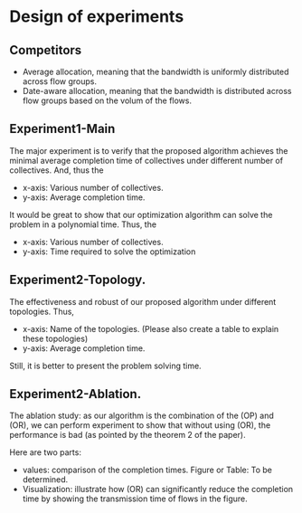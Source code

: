 # Design of experiments 

## Competitors

- Average allocation, meaning that the bandwidth is uniformly distributed across flow groups.
- Date-aware allocation, meaning that the bandwidth is distributed across flow groups based on the volum of the flows.

## Experiment1-Main

The major experiment is to verify that the proposed algorithm achieves the minimal average completion time of collectives under different number of collectives. And, thus the 
- x-axis: Various number of collectives.
- y-axis: Average completion time.


It would be great to show that our optimization algorithm can solve the problem in a polynomial time. Thus, the 
- x-axis: Various number of collectives.
- y-axis: Time required to solve the optimization

## Experiment2-Topology.
 
The effectiveness and robust of our proposed algorithm under different topologies. Thus,

- x-axis: Name of the topologies. (Please also create a table to explain these topologies)
- y-axis: Average completion time.

Still, it is better to present the problem solving time.



## Experiment2-Ablation.

The ablation study: as our algorithm is the combination of the (OP) and (OR), we can perform experiment to show that without using (OR), the performance is bad (as pointed by the theorem 2 of the paper).

Here are two parts:
- values: comparison of the completion times. Figure or Table: To be determined.
- Visualization: illustrate how (OR) can significantly reduce the completion time by showing the transmission time of flows in the figure.



